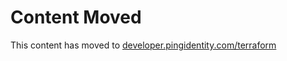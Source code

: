 # Content Moved

This content has moved to [developer.pingidentity.com/terraform](https://developer.pingidentity.com/terraform/products/pingfederate/faq.html)
